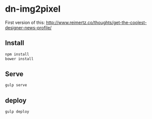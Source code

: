 # dn-img2pixel
First version of this: http://www.reimertz.co/thoughts/get-the-coolest-designer-news-profile/

## Install
```bash
npm install
bower install
```

## Serve
```bash
gulp serve
```

## deploy
```bash
gulp deploy
```
